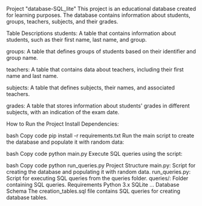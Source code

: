 Project "database-SQL_lite"
This project is an educational database created for learning purposes. The database contains information about students, groups, teachers, subjects, and their grades.

Table Descriptions
students: A table that contains information about students, such as their first name, last name, and group.

groups: A table that defines groups of students based on their identifier and group name.

teachers: A table that contains data about teachers, including their first name and last name.

subjects: A table that defines subjects, their names, and associated teachers.

grades: A table that stores information about students' grades in different subjects, with an indication of the exam date.

How to Run the Project
Install Dependencies:

bash
Copy code
pip install -r requirements.txt
Run the main script to create the database and populate it with random data:

bash
Copy code
python main.py
Execute SQL queries using the script:

bash
Copy code
python run_queries.py
Project Structure
main.py: Script for creating the database and populating it with random data.
run_queries.py: Script for executing SQL queries from the queries folder.
queries/: Folder containing SQL queries.
Requirements
Python 3.x
SQLite
...
Database Schema
The creation_tables.sql file contains SQL queries for creating database tables.
